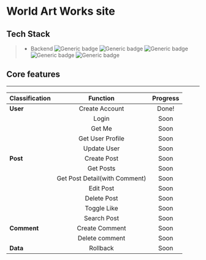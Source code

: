 # World Art Works site
## Tech Stack
> - Backend 
> ![Generic badge](https://img.shields.io/badge/nestjs-8.0.0-success.svg) ![Generic badge](https://img.shields.io/badge/apollo-2.25.2-orange.svg) ![Generic badge](https://img.shields.io/badge/graphql-15.5.1-orange.svg) ![Generic badge](https://img.shields.io/badge/typeorm-0.2.36-ff69b4.svg) ![Generic badge](https://img.shields.io/badge/typescript-4.3.5-blueviolet.svg)
## Core features
---

|   Classification  |  Function |  Progress |
|:--------|:--------:|:--------:|
|**User** | Create Account  |Done! |
||Login|Soon |
||Get Me|Soon |
||Get User Profile|Soon |
||Update User|Soon |
|**Post** | Create Post |Soon |
| | Get Posts  |Soon  |
| | Get Post Detail(with Comment)  |Soon  |
| | Edit Post  |Soon  |
| | Delete Post  |Soon  |
| | Toggle Like  |Soon  |
| | Search Post  |Soon  |
|**Comment** | Create Comment  |Soon |
| | Delete comment  |Soon  |
|**Data** | Rollback  |Soon |